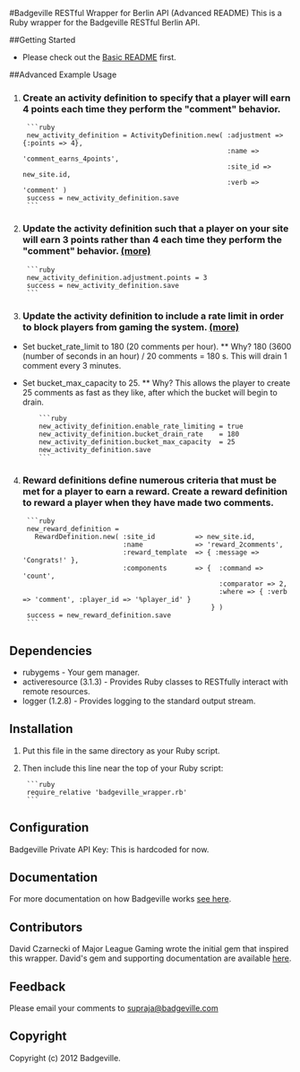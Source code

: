 #Badgeville RESTful Wrapper for Berlin API (Advanced README)
This is a Ruby wrapper for the Badgeville RESTful Berlin API.

##Getting Started
* Please check out the [Basic README](https://github.com/badgeville/badgeville-ruby/blob/alpha/badgeville_wrapper_project/README.md) first.

##Advanced Example Usage

1. ### Create an activity definition to specify that a player will earn 4 points each time they perform the "comment" behavior.
        ```ruby
        new_activity_definition = ActivityDefinition.new( :adjustment => {:points => 4},
                                                          :name => 'comment_earns_4points',
                                                          :site_id => new_site.id,
                                                          :verb => 'comment' )
        success = new_activity_definition.save
        ```

2. ### Update the activity definition such that a player on your site will earn 3 points rather than 4 each time they perform the "comment" behavior. [(more)](http://rules.badgeville.com/display/doc/Creating+and+Managing+Behaviors)
        ```ruby
        new_activity_definition.adjustment.points = 3
        success = new_activity_definition.save
        ```

3. ### Update the activity definition to include a rate limit in order to block players from gaming the system. [(more)](http://rules.badgeville.com/display/doc/Creating+and+Managing+Behaviors#CreatingandManagingBehaviors-CreatingSimpleBehaviors)
* Set bucket_rate_limit to 180 (20 comments per hour).
  ** Why? 180 (3600 (number of seconds in an hour) / 20 comments = 180 s. This will drain 1 comment every 3 minutes.
* Set bucket_max_capacity to 25.
  ** Why? This allows the player to create 25 comments as fast as they like, after which the bucket will begin to drain.

          ```ruby
          new_activity_definition.enable_rate_limiting = true
          new_activity_definition.bucket_drain_rate    = 180
          new_activity_definition.bucket_max_capacity  = 25
          new_activity_definition.save
          ```

4. ### Reward definitions define numerous criteria that must be met for a player to earn a reward. Create a reward definition to reward a player when they have made two comments.
        ```ruby
        new_reward_definition =
          RewardDefinition.new( :site_id          => new_site.id,
                                :name             => 'reward_2comments',
                                :reward_template  => { :message => 'Congrats!' },
                                :components       => {  :command => 'count',
                                                        :comparator => 2,
                                                        :where => { :verb => 'comment', :player_id => '%player_id' }
                                                      } )
        success = new_reward_definition.save
        ```

Dependencies
-------------
* rubygems - Your gem manager.
* activeresource (3.1.3) - Provides Ruby classes to RESTfully interact with remote resources.
* logger (1.2.8) - Provides logging to the standard output stream.


Installation
-------------
1. Put this file in the same directory as your Ruby script.
2. Then include this line near the top of your Ruby script:

        ```ruby
        require_relative 'badgeville_wrapper.rb'
        ```

Configuration
-------------
Badgeville Private API Key: This is hardcoded for now.


Documentation
-------------
For more documentation on how Badgeville works [see here](http://rules.badgeville.com/).


Contributors
------------
David Czarnecki of Major League Gaming wrote the initial gem that inspired this wrapper. David's gem and supporting documentation are available [here](https://github.com/badgeville/badgeville-ruby).


Feedback
--------
Please email your comments to <supraja@badgeville.com>

Copyright
---------
Copyright (c) 2012 Badgeville.